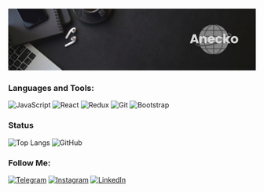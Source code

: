 [![Header](https://github.com/Aneckon/Aneckon/blob/main/assets/header.png)]()

### Languages and Tools:

![JavaScript](https://img.shields.io/badge/-JavaScript-090909?style=for-the-badge&logo=JavaScript&logoColor=E9D54D)
![React](https://img.shields.io/badge/-REACT-090909?style=for-the-badge&logo=React&logoColor=blue)
![Redux](https://img.shields.io/badge/-REDUX-090909?style=for-the-badge&logo=Redux&logoColor=7c1996)
![Git](https://img.shields.io/badge/-Git-090909?style=for-the-badge&logo=Git&logoColor)
![Bootstrap](https://img.shields.io/badge/-Bootstrap-090909?style=for-the-badge&logo=Bootstrap&logoColor)

### Status

![Top Langs](https://github-readme-stats.vercel.app/api/top-langs/?username=anuraghazra&langs_count=4&show_icons=true&bg_color=00000000&title_color=fff&icon_color=ff7a45&text_color=8c8c8c)
![GitHub](https://github-readme-stats.vercel.app/api?username=anuraghazra&show_icons=true&bg_color=00000000&title_color=fff&icon_color=ff7a45&text_color=8c8c8c)

### Follow Me:

[![Telegram](https://img.shields.io/badge/-Telegram-090909?style=for-the-badge&logo=telegram&logoColor=27A0D9)](https://t.me/Bonetik)
[![Instagram](https://img.shields.io/badge/-Instagram-090909?style=for-the-badge&logo=instagram&logoColor=B4068E)](https://www.instagram.com/anecko.frontend)
[![LinkedIn](https://img.shields.io/badge/-LinkedIn-090909?style=for-the-badge&logo=linkedin&logoColor=007BB6)](https://www.linkedin.com/in/%D0%B0%D0%BD%D0%B4%D1%80%D1%96%D0%B9-%D0%BA%D0%BE%D0%B2%D0%B0%D0%BB%D1%8C%D1%87%D1%83%D0%BA-28615a214)
